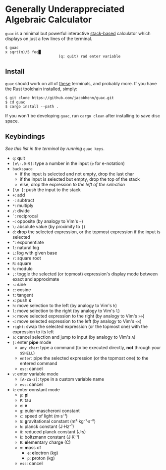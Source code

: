 # Generally Underappreciated Algebraic Calculator

`guac` is a minimal but powerful interactive [stack-based](https://en.wikipedia.org/wiki/Reverse_Polish_notation) calculator which displays on just a few lines of the terminal.

```
$ guac
x sqrt(π)/5 foo█
                        (q: quit) rad enter variable
```

## Install

`guac` should work on all of [these](https://github.com/crossterm-rs/crossterm#tested-terminals) terminals, and probably more. If you have the Rust toolchain installed, simply:

```
$ git clone https://github.com/jacobhenn/guac.git
$ cd guac
$ cargo install --path .
```

If you won't be developing `guac`, run `cargo clean` after installing to save disc space.

## Keybindings

*See this list in the terminal by running* `guac keys`.

- `q`: **q**uit
- `[e\-.0-9]`: type a number in the input (`e` for e-notation)
- `backspace`
	- if the input is selected and not empty, drop the last char
	- if the input is selected but empty, drop the top of the stack
	- else, drop the expression *to the left of the selection*
- `[\n ]`: push the input to the stack
- `+`: add
- `-`: subtract
- `*`: multiply
- `/`: divide
- `` ` ``: reciprocal
- `~`: opposite (by analogy to Vim's `~`)
- `\`: absolute value (by proximity to `|`)
- `d`: **d**rop the selected expression, or the topmost expression if the input is selected
- `^`: exponentiate
- `l`: natural **l**og
- `L`: **l**og with given base
- `r`: square **r**oot
- `R`: square
- `%`: modulo
- `;`: toggle the selected (or topmost) expression's display mode between exact and approximate
- `s`: **s**ine
- `c`: **c**osine
- `t`: **t**angent
- `x`: push **x**
- `h`: move selection to the left (by analogy to Vim's `h`)
- `l`: move selection to the right (by analogy to Vim's `l`)
- `>`: move selected expression to the right (by analogy to Vim's `>>`)
- `<`: move selected expression to the left (by analogy to Vim's `<<`)
- `right`: swap the selected expression (or the topmost one) with the expression to its left
- `a`: cancel selection and jump to input (by analogy to Vim's `A`)
- `|`: enter **pipe** mode
    - `any char`: type a command (to be executed directly, **not** through your `$SHELL`)
    - `enter`: pipe the selected expression (or the topmost one) to the entered command
    - `esc`: cancel
- `v`: enter **v**ariable mode
    - `[A-Za-z]`: type in a custom variable name
    - `esc`: cancel
- `k`: enter **c**onstant mode
    - `p`: **p**i
    - `P`: tau
    - `e`: **e**
    - `g`: euler-mascheroni constant
    - `c`: speed of light (m·s⁻¹)
    - `G`: **g**ravitational constant (m³·kg⁻¹·s⁻²)
    - `h`: planck constant (J·Hz⁻¹)
    - `H`: reduced planck constant (J·s)
    - `k`: boltzmann constant (J·K⁻¹)
    - `E`: **e**lementary charge (C)
    - `m`: **m**ass of
        - `e`: **e**lectron (kg)
        - `p`: **p**roton (kg)
    - `esc`: cancel
